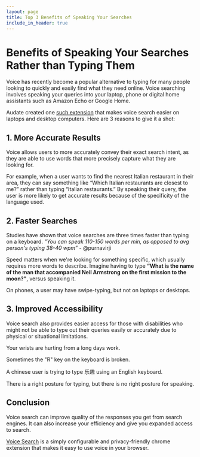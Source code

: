 ```yaml
---
layout: page
title: Top 3 Benefits of Speaking Your Searches
include_in_header: true
---
```


# Benefits of Speaking Your Searches Rather than Typing Them

Voice has recently become a popular alternative to typing for many people looking to quickly and easily find what they need online. Voice searching involves speaking your queries into your laptop, phone or digital home assistants such as Amazon Echo or Google Home.

Audate created one [such extension](https://chrome.google.com/webstore/detail/voice-search/agmgoemhckhccgibmoigonndjhjllcoh) that makes voice search easier on laptops and desktop computers. Here are 3 reasons to give it a shot:

## 1. More Accurate Results
Voice allows users to more accurately convey their exact search intent, as they are able to use words that more precisely capture what they are looking for.

For example, when a user wants to find the nearest Italian restaurant in their area, they can say something like “Which Italian restaurants are closest to me?” rather than typing “Italian restaurants.”
By speaking their query, the user is more likely to get accurate results because of the specificity of the language used.

## 2. Faster Searches
Studies have shown that voice searches are three times faster than typing on a keyboard. *"You can speak 110-150 words per min, as opposed to avg person's typing 38-40 wpm”* - @purnavirji

Speed matters when we're looking for something specific, which usually requires more words to describe. Imagine having to type **“What is the name of the man that accompanied Neil Armstrong on the first mission to the moon?"**, versus speaking it.

On phones, a user may have swipe-typing, but not on laptops or desktops. 


## 3. Improved Accessibility
Voice search also provides easier access for those with disabilities who might not be able to type out their queries easily or accurately due to physical or situational limitations.

Your wrists are hurting from a long days work.

Sometimes the "R" key on the keyboard is broken.

A chinese user is trying to type 乐趣 using an English keyboard.

There is a right posture for typing, but there is no right posture for speaking. 


## Conclusion
Voice search can improve quality of the responses you get from search engines. It can also increase your efficiency and give you expanded access to search.


[Voice Search](https://chrome.google.com/webstore/detail/voice-search/agmgoemhckhccgibmoigonndjhjllcoh) is a simply configurable and privacy-friendly chrome extension that makes it easy to use voice in your browser.
